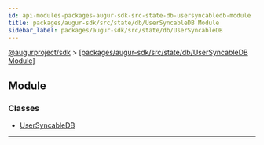 ```yaml
---
id: api-modules-packages-augur-sdk-src-state-db-usersyncabledb-module
title: packages/augur-sdk/src/state/db/UserSyncableDB Module
sidebar_label: packages/augur-sdk/src/state/db/UserSyncableDB
---
```


[@augurproject/sdk](api-readme.md) > [[packages/augur-sdk/src/state/db/UserSyncableDB Module]](api-modules-packages-augur-sdk-src-state-db-usersyncabledb-module.md)

## Module

### Classes

* [UserSyncableDB](api-classes-packages-augur-sdk-src-state-db-usersyncabledb-usersyncabledb.md)

---

